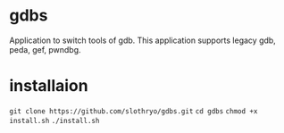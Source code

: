 # gdbs
Application to switch tools of gdb. This application supports legacy gdb, peda, gef, pwndbg.

# installaion
```git clone https://github.com/slothryo/gdbs.git```
```cd gdbs```
```chmod +x install.sh```
```./install.sh```
